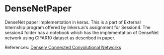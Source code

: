 # DenseNetPaper
DenseNet paper implementation in keras. This is a part of External Internship program offered by Inkers.ai's assignment for Session4. The session4 folder has a notebook which has the implementation of DenseNet network using CIFAR10 dataset as described in paper.

References:
[Densely Connected Convolutional Networks](ttps://arxiv.org/abs/1608.06993)
